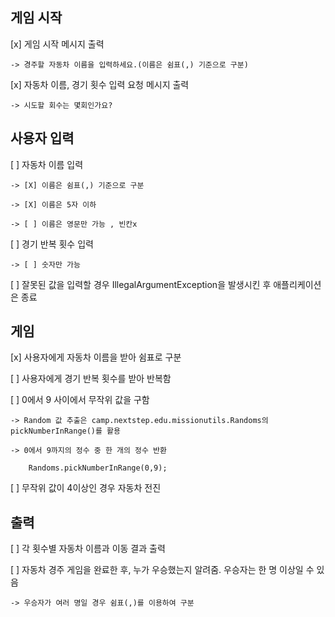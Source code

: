 
## 게임 시작

[x] 게임 시작 메시지 출력

    -> 경주할 자동차 이름을 입력하세요.(이름은 쉼표(,) 기준으로 구분)
    
[x] 자동차 이름, 경기 횟수 입력 요청 메시지 출력

    -> 시도할 회수는 몇회인가요?
    

## 사용자 입력

[ ] 자동차 이름 입력

    -> [X] 이름은 쉼표(,) 기준으로 구분

    -> [X] 이름은 5자 이하
    
    -> [ ] 이름은 영문만 가능 , 빈칸x
    
    
[ ] 경기 반복 횟수 입력

    -> [ ] 숫자만 가능
    
[ ] 잘못된 값을 입력할 경우 IllegalArgumentException을 발생시킨 후 애플리케이션은 종료


## 게임 

[x] 사용자에게 자동차 이름을 받아 쉼표로 구분

[ ] 사용자에게 경기 반복 횟수를 받아 반복함


[ ] 0에서 9 사이에서 무작위 값을 구함

    -> Random 값 추출은 camp.nextstep.edu.missionutils.Randoms의 pickNumberInRange()를 활용
    
    -> 0에서 9까지의 정수 중 한 개의 정수 반환
    
        Randoms.pickNumberInRange(0,9);
        
[ ] 무작위 값이 4이상인 경우 자동차 전진



## 출력

[ ] 각 횟수별 자동차 이름과 이동 결과 출력

[ ] 자동차 경주 게임을 완료한 후, 누가 우승했는지 알려줌. 우승자는 한 명 이상일 수 있음

    -> 우승자가 여러 명일 경우 쉼표(,)를 이용하여 구분

